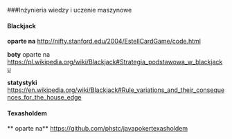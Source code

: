 ###Inżynieria wiedzy i uczenie maszynowe

#### Blackjack

**oparte na** http://nifty.stanford.edu/2004/EstellCardGame/code.html

**boty** oparte na https://pl.wikipedia.org/wiki/Blackjack#Strategia_podstawowa_w_blackjacku

**statystyki** https://en.wikipedia.org/wiki/Blackjack#Rule_variations_and_their_consequences_for_the_house_edge


#### Texasholdem 

** oparte na** https://github.com/phstc/javapokertexasholdem

